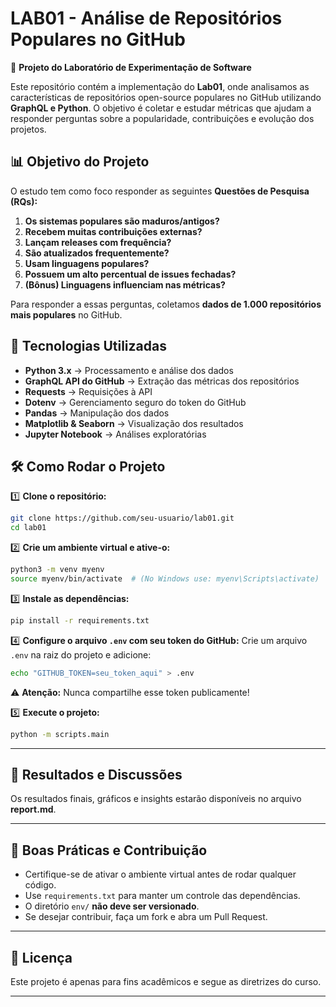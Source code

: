 # **LAB01 - Análise de Repositórios Populares no GitHub**

📌 **Projeto do Laboratório de Experimentação de Software**

Este repositório contém a implementação do **Lab01**, onde analisamos as características de repositórios open-source populares no GitHub utilizando **GraphQL e Python**. O objetivo é coletar e estudar métricas que ajudam a responder perguntas sobre a popularidade, contribuições e evolução dos projetos.

## 📊 **Objetivo do Projeto**

O estudo tem como foco responder as seguintes **Questões de Pesquisa (RQs):**

1. **Os sistemas populares são maduros/antigos?**
2. **Recebem muitas contribuições externas?**
3. **Lançam releases com frequência?**
4. **São atualizados frequentemente?**
5. **Usam linguagens populares?**
6. **Possuem um alto percentual de issues fechadas?**
7. **(Bônus) Linguagens influenciam nas métricas?**

Para responder a essas perguntas, coletamos **dados de 1.000 repositórios mais populares** no GitHub.

## 🚀 **Tecnologias Utilizadas**

- **Python 3.x** → Processamento e análise dos dados
- **GraphQL API do GitHub** → Extração das métricas dos repositórios
- **Requests** → Requisições à API
- **Dotenv** → Gerenciamento seguro do token do GitHub
- **Pandas** → Manipulação dos dados
- **Matplotlib & Seaborn** → Visualização dos resultados
- **Jupyter Notebook** → Análises exploratórias

## 🛠 **Como Rodar o Projeto**

1️⃣ **Clone o repositório:**

```sh
git clone https://github.com/seu-usuario/lab01.git
cd lab01
```

2️⃣ **Crie um ambiente virtual e ative-o:**

```sh
python3 -m venv myenv
source myenv/bin/activate  # (No Windows use: myenv\Scripts\activate)
```

3️⃣ **Instale as dependências:**

```sh
pip install -r requirements.txt
```

4️⃣ **Configure o arquivo `.env` com seu token do GitHub:**
Crie um arquivo `.env` na raiz do projeto e adicione:

```sh
echo "GITHUB_TOKEN=seu_token_aqui" > .env
```

⚠ **Atenção:** Nunca compartilhe esse token publicamente!

5️⃣ **Execute o projeto:**

```sh
python -m scripts.main
```

---

## 📢 **Resultados e Discussões**

Os resultados finais, gráficos e insights estarão disponíveis no arquivo **report.md**.

---

## 🐝 **Boas Práticas e Contribuição**

- Certifique-se de ativar o ambiente virtual antes de rodar qualquer código.
- Use `requirements.txt` para manter um controle das dependências.
- O diretório `env/` **não deve ser versionado**.
- Se desejar contribuir, faça um fork e abra um Pull Request.

---

## 📝 **Licença**

Este projeto é apenas para fins acadêmicos e segue as diretrizes do curso.

---
